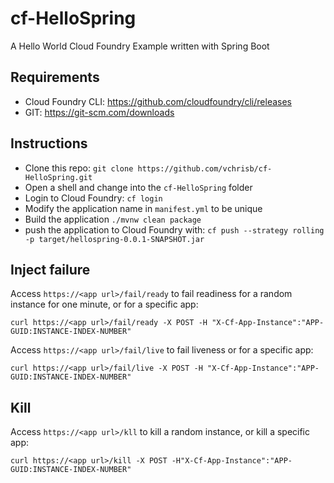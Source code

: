 # cf-HelloSpring
A Hello World Cloud Foundry Example written with Spring Boot


## Requirements
* Cloud Foundry CLI: https://github.com/cloudfoundry/cli/releases
* GIT: https://git-scm.com/downloads

## Instructions
* Clone this repo: `git clone https://github.com/vchrisb/cf-HelloSpring.git`
* Open a shell and change into the `cf-HelloSpring` folder
* Login to Cloud Foundry: `cf login`
* Modify the application name in `manifest.yml` to be unique
* Build the application `./mvnw clean package`
* push the application to Cloud Foundry with: `cf push --strategy rolling -p target/hellospring-0.0.1-SNAPSHOT.jar`

## Inject failure

Access `https://<app url>/fail/ready` to fail readiness for a random instance for one minute, or for a specific app:

```
curl https://<app url>/fail/ready -X POST -H "X-Cf-App-Instance":"APP-GUID:INSTANCE-INDEX-NUMBER"
```

Access `https://<app url>/fail/live` to fail liveness or for a specific app:

```
curl https://<app url>/fail/live -X POST -H "X-Cf-App-Instance":"APP-GUID:INSTANCE-INDEX-NUMBER"
```

## Kill

Access `https://<app url>/kll` to kill a random instance, or kill a specific app:

```
curl https://<app url>/kill -X POST -H"X-Cf-App-Instance":"APP-GUID:INSTANCE-INDEX-NUMBER"
```
